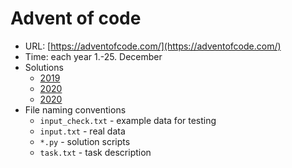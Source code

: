 # Advent of code

* URL: [https://adventofcode.com/](https://adventofcode.com/)
* Time: each year 1.-25. December
* Solutions
	* [2019](advent_of_code_2019/)
	* [2020](advent_of_code_2020/)
	* [2020](advent_of_code_2021/)
* File naming conventions 
	* `input_check.txt` - example data for testing
	* `input.txt` - real data
	* `*.py` - solution scripts
	* `task.txt` - task description 

